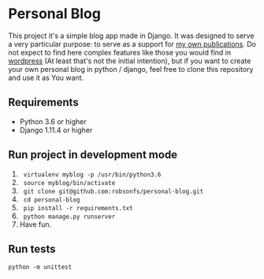 # Personal Blog

This project it's a simple blog app made in Django.
It was designed to serve a very particular purpose: to serve as a support for [my own publications](http://robsonfs.me). Do not expect to find here complex features like those you would find in [wordpress](https://github.com/WordPress/WordPress) (At least that's not the initial intention), but if you want to create your own personal blog in python / django, feel free to clone this repository and use it as You want.

## Requirements

* Python 3.6 or higher
* Django 1.11.4 or higher

## Run project in development mode

1. ``` virtualenv myblog -p /usr/bin/python3.6```
2. ``` source myblog/bin/activate```
3. ``` git clone git@github.com:robsonfs/personal-blog.git```
4. ``` cd personal-blog```
5. ``` pip install -r requirements.txt```
6. ``` python manage.py runserver```
7. Have fun.

## Run tests

```
python -m unittest
```
